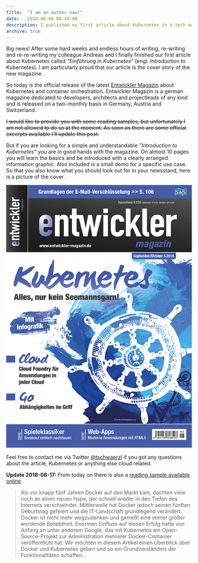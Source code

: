 ```yaml
---
title:  "I am an author now!"
date:   2018-08-08 08:49:00
description: I published my first article about Kubernetes in a tech magazine
archive: true
---
```


Big news! After some hard weeks and endless hours of writing, re-writing and re-re-writing my colleague Andreas and I finally finished our first article about Kubernetes called _"Einführung in Kubernetes"_ (engl. Introduction to Kubernetes). I am particularly proud that our article is the cover story of the new magazine.

So today is the official release of the latest [Entwickler Magazin][entwickler-de] about Kubernetes and container orchestration. Entwickler Magazin is a german magazine dedicated to developers, architects and projectleads of any kind and is released on a two-monthly basis in Germany, Austria and Switzerland.

<strike>I would like to provide you with some reading samples, but unfortunately I am not allowed to do so at the moment. As soon as there are some official excerpts available I'll update this post.</strike>

But if you are looking for a simple and understandable _"Introduction to Kubernetes"_ you are in good hands with the magazine. On almost 10 pages you will learn the basics and be introduced with a clearly arranged information graphic. Also included is a small demo for a specific use case. So that you also know what you should look out for in your newsstand, here is a picture of the cover.

![entwickler-magazine-cover](/assets/media/2018-08-08_entwickler05.18.jpg)

Feel free to contact me via Twitter [@tschwaerzl][twitter] if you got any questions about the article, Kubernetes or anything else cloud related.

**Update 2018-08-17:** From today on there is also a [reading sample available online][entwickler-rs].
> Als vor knapp fünf Jahren Docker auf den Markt kam, dachten viele noch an einen neuen Hype, der schnell wieder in den Tiefen des Internets verschwindet. Mittlerweile hat Docker jedoch seinen fünften Geburtstag gefeiert und die IT-Landschaft grundlegend verändert. Docker ist nicht mehr wegzudenken und genießt eine immer größer werdende Beliebtheit. Enormen Einfluss auf diesen Erfolg hatte von Anfang an unter anderem Google, das mit Kubernetes ein Open-Source-Projekt zur Administration mehrerer Docker-Container veröffentlicht hat. Wir möchten in diesem Artikel einen Überblick über Docker und Kubernetes geben und so ein Grundverständnis der Funktionalitäten schaffen...

[entwickler-de]: https://entwickler.de/entwickler-magazin/entwickler-magazin-5-18-579852077.html
[twitter]: https://twitter.com/tschwaerzl
[entwickler-rs]: https://entwickler.de/leseproben/was-ist-kubernetes-579852108.html
